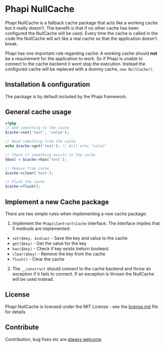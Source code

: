 # Phapi NullCache

Phapi NullCache is a fallback cache package that acts like a working cache but it really doesn't. The benefit is that if no other cache has been configured the NullCache will be used. Every time the cache is called in the code the NullCache will act like a real cache so that the application doesn't break.

Phapi has one important rule regarding cache: A working cache should **not** be a requirement for the application to work. So if Phapi is unable to connect to the cache backend it wont stop the execution. Instead the configured cache will be replaced with a dummy cache, <code>new NullCache()</code>.

## Installation & configuration
The package is by default included by the Phapi framework.

## General cache usage
```php
<?php
// Add something to the cache
$cache->set('test', 'value');

// Read something from the cache
echo $cache->get('test'); // Will echo "value"

// Check if something exists in the cache
$bool = $cache->has('test');

// Remove from cache
$cache->clear('test');

// Flush the cache
$cache->flush();
```

## Implement a new Cache package
There are two simple rules when implementing a new cache package:

1. Implement the <code>Phapi\Contract\Cache</code> interface. The interface implies that 5 methods are implemented:
  * <code>set($key, $value)</code> - Save the key and value to the cache
  * <code>get($key)</code> - Get the value for the key
  * <code>has($key)</code> - Check if key exists (return boolean)
  * <code>clear($key)</code> - Remove the key from the cache
  * <code>flush()</code> - Clear the cache
2. The <code>__construct</code> should connect to the cache backend and throw an exception if it fails to connect. If an exception is thrown the NullCache will be used instead.


## License
Phapi NullCache is licensed under the MIT License - see the [license.md](https://github.com/phapi/cache-nullcache/blob/master/license.md) file for details

## Contribute
Contribution, bug fixes etc are [always welcome](https://github.com/phapi/cache-nullcache/issues/new).
